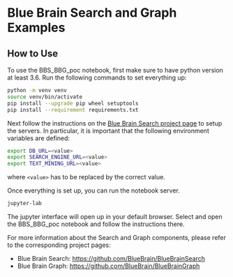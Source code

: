 # Blue Brain Search and Graph Examples

## How to Use

To use the BBS_BBG_poc notebook, first make sure to have python version at least 3.6. Run the following commands to
set everything up:

```bash
python -m venv venv
source venv/bin/activate
pip install --upgrade pip wheel setuptools
pip install --requirement requirements.txt
```

Next follow the instructions on the [Blue Brain Search project page](https://github.com/BlueBrain/BlueBrainSearch#getting-started) to setup the servers. In particular, it is important that the
following environment variables are defined:

```bash
export DB_URL=<value>
export SEARCH_ENGINE_URL=<value>
export TEXT_MINING_URL=<value>
```

where `<value>` has to be replaced by the correct value.

Once everything is set up, you can run the notebook server.

```bash
jupyter-lab
```

The jupyter interface will open up in your default browser. Select and open the
BBS_BBG_poc notebook and follow the instructions there.

For more information about the Search and Graph components, please refer to the corresponding project pages:
- Blue Brain Search: https://github.com/BlueBrain/BlueBrainSearch
- Blue Brain Graph: https://github.com/BlueBrain/BlueBrainGraph

